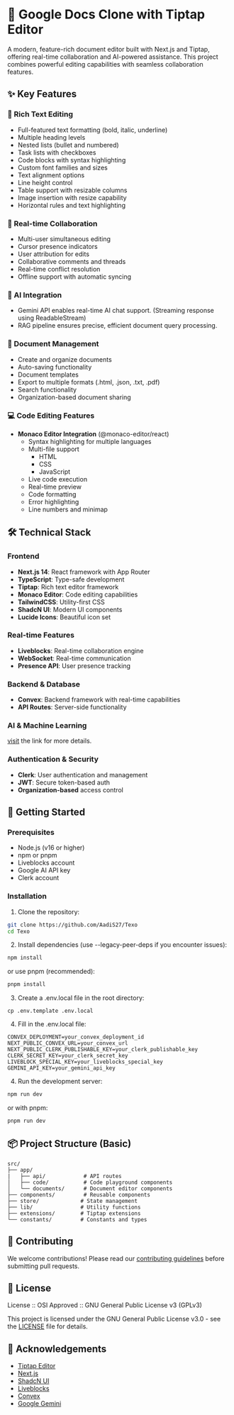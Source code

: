 # 📄 Google Docs Clone with Tiptap Editor

A modern, feature-rich document editor built with Next.js and Tiptap, offering real-time collaboration and AI-powered assistance. This project combines powerful editing capabilities with seamless collaboration features.

## ✨ Key Features

### 📝 Rich Text Editing

- Full-featured text formatting (bold, italic, underline)
- Multiple heading levels
- Nested lists (bullet and numbered)
- Task lists with checkboxes
- Code blocks with syntax highlighting
- Custom font families and sizes
- Text alignment options
- Line height control
- Table support with resizable columns
- Image insertion with resize capability
- Horizontal rules and text highlighting

### 👥 Real-time Collaboration

- Multi-user simultaneous editing
- Cursor presence indicators
- User attribution for edits
- Collaborative comments and threads
- Real-time conflict resolution
- Offline support with automatic syncing

### 🤖 AI Integration

- Gemini API enables real-time AI chat support. (Streaming response using ReadableStream)
- RAG pipeline ensures precise, efficient document query processing.

### 📂 Document Management

- Create and organize documents
- Auto-saving functionality
- Document templates
- Export to multiple formats (.html, .json, .txt, .pdf)
- Search functionality
- Organization-based document sharing

### 💻 Code Editing Features

- **Monaco Editor Integration** (@monaco-editor/react)
  - Syntax highlighting for multiple languages
  - Multi-file support
    - HTML
    - CSS
    - JavaScript
  - Live code execution
  - Real-time preview
  - Code formatting
  - Error highlighting
  - Line numbers and minimap

## 🛠️ Technical Stack

### Frontend

- **Next.js 14**: React framework with App Router
- **TypeScript**: Type-safe development
- **Tiptap**: Rich text editor framework
- **Monaco Editor**: Code editing capabilities
- **TailwindCSS**: Utility-first CSS
- **ShadcN UI**: Modern UI components
- **Lucide Icons**: Beautiful icon set

### Real-time Features

- **Liveblocks**: Real-time collaboration engine
- **WebSocket**: Real-time communication
- **Presence API**: User presence tracking

### Backend & Database

- **Convex**: Backend framework with real-time capabilities
- **API Routes**: Server-side functionality

### AI & Machine Learning

[visit](https://github.com/Anas-github-acc/texo-rag) the link for more details.

### Authentication & Security

- **Clerk**: User authentication and management
- **JWT**: Secure token-based auth
- **Organization-based** access control

## 🚀 Getting Started

### Prerequisites

- Node.js (v16 or higher)
- npm or pnpm
- Liveblocks account
- Google AI API key
- Clerk account

### Installation

1. Clone the repository:

```bash
git clone https://github.com/AadiS27/Texo
cd Texo
```

2. Install dependencies (use  --legacy-peer-deps if you encounter issues):

```bash
npm install
```

or use pnpm (recommended):

```bash
pnpm install
```

3. Create a .env.local file in the root directory:

```env
cp .env.template .env.local
```

4. Fill in the .env.local file:

```env
CONVEX_DEPLOYMENT=your_convex_deployment_id
NEXT_PUBLIC_CONVEX_URL=your_convex_url
NEXT_PUBLIC_CLERK_PUBLISHABLE_KEY=your_clerk_publishable_key
CLERK_SECRET_KEY=your_clerk_secret_key
LIVEBLOCK_SPECIAL_KEY=your_liveblocks_special_key
GEMINI_API_KEY=your_gemini_api_key
```

4. Run the development server:

```bash
npm run dev
```

or with pnpm:

```bash
pnpm run dev
```

## 📦 Project Structure (Basic)

```
src/
├── app/
|   ├── api/            # API routes  
│   ├── code/           # Code playground components
│   └── documents/      # Document editor components
├── components/         # Reusable components
├── store/             # State management
├── lib/               # Utility functions
├── extensions/        # Tiptap extensions
└── constants/         # Constants and types
```

## 🤝 Contributing

We welcome contributions! Please read our [contributing guidelines](CONTRIBUTING.md) before submitting pull requests.

## 📄 License
License :: OSI Approved :: GNU General Public License v3 (GPLv3)

This project is licensed under the GNU General Public License v3.0 - see the [LICENSE](LICENSE) file for details.

## 🙏 Acknowledgements

- [Tiptap Editor](https://tiptap.dev/)
- [Next.js](https://nextjs.org/)
- [ShadcN UI](https://shadcn.dev/)
- [Liveblocks](https://liveblocks.io/)
- [Convex](https://www.convex.dev/)
- [Google Gemini](https://ai.google.dev/)
